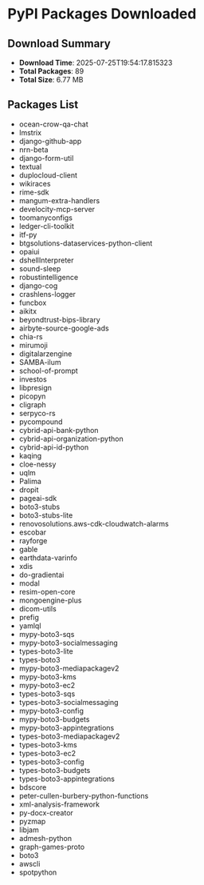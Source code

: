 # PyPI Packages Downloaded

## Download Summary
- **Download Time**: 2025-07-25T19:54:17.815323
- **Total Packages**: 89
- **Total Size**: 6.77 MB

## Packages List
- ocean-crow-qa-chat
- lmstrix
- django-github-app
- nrn-beta
- django-form-util
- textual
- duplocloud-client
- wikiraces
- rime-sdk
- mangum-extra-handlers
- develocity-mcp-server
- toomanyconfigs
- ledger-cli-toolkit
- itf-py
- btgsolutions-dataservices-python-client
- opaiui
- dshellInterpreter
- sound-sleep
- robustintelligence
- django-cog
- crashlens-logger
- funcbox
- aikitx
- beyondtrust-bips-library
- airbyte-source-google-ads
- chia-rs
- mirumoji
- digitalarzengine
- SAMBA-ilum
- school-of-prompt
- investos
- libpresign
- picopyn
- cligraph
- serpyco-rs
- pycompound
- cybrid-api-bank-python
- cybrid-api-organization-python
- cybrid-api-id-python
- kaqing
- cloe-nessy
- uqlm
- Palima
- dropit
- pageai-sdk
- boto3-stubs
- boto3-stubs-lite
- renovosolutions.aws-cdk-cloudwatch-alarms
- escobar
- rayforge
- gable
- earthdata-varinfo
- xdis
- do-gradientai
- modal
- resim-open-core
- mongoengine-plus
- dicom-utils
- prefig
- yamlql
- mypy-boto3-sqs
- mypy-boto3-socialmessaging
- types-boto3-lite
- types-boto3
- mypy-boto3-mediapackagev2
- mypy-boto3-kms
- mypy-boto3-ec2
- types-boto3-sqs
- types-boto3-socialmessaging
- mypy-boto3-config
- mypy-boto3-budgets
- mypy-boto3-appintegrations
- types-boto3-mediapackagev2
- types-boto3-kms
- types-boto3-ec2
- types-boto3-config
- types-boto3-budgets
- types-boto3-appintegrations
- bdscore
- peter-cullen-burbery-python-functions
- xml-analysis-framework
- py-docx-creator
- pyzmap
- libjam
- admesh-python
- graph-games-proto
- boto3
- awscli
- spotpython
